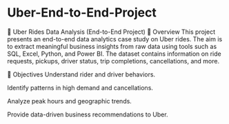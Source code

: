 # Uber-End-to-End-Project
🚕 Uber Rides Data Analysis (End-to-End Project)
📌 Overview
This project presents an end-to-end data analytics case study on Uber rides. The aim is to extract meaningful business insights from raw data using tools such as SQL, Excel, Python, and Power BI. The dataset contains information on ride requests, pickups, driver status, trip completions, cancellations, and more.

🎯 Objectives
Understand rider and driver behaviors.

Identify patterns in high demand and cancellations.

Analyze peak hours and geographic trends.

Provide data-driven business recommendations to Uber.

